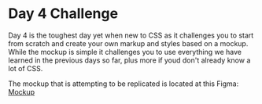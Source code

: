 # Day 4 Challenge

Day 4 is the toughest day yet when new to CSS as it challenges you to start from scratch and create your own markup and styles based on a mockup. While the mockup is simple it challenges you to use everything we have learned in the previous days so far, plus more if youd don't already know a lot of CSS.

The mockup that is attempting to be replicated is located at this Figma: [Mockup](https://www.figma.com/file/dGPcL6Ym2avOt4736aHb2B/conquer-responsive-layout-week-1-final-challenge?node-id=0%3A1)